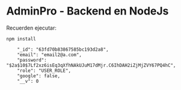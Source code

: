 # AdminPro - Backend en NodeJs

Recuerden ejecutar:
```
npm install
```




        "_id": "63fd70b83867585bc193d2a8",
        "email": "email2@a.com",
        "password": "$2a$10$7Lf2xz6isEq3qXfhNAkUJuM17dMjr.C6IhDAH2iZjMjZVY67PQ4hC",
        "role": "USER_ROLE",
        "google": false,
        "__v": 0